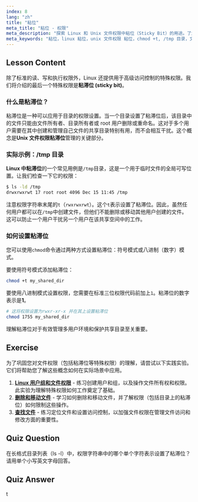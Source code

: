 ```yaml
---
index: 8
lang: "zh"
title: "粘位"
meta_title: "粘位 - 权限"
meta_description: "探索 Linux 和 Unix 文件权限中粘位（Sticky Bit）的用途。了解粘位如何保护 /tmp 等共享目录中的文件，以及如何使用 chmod 设置它。"
meta_keywords: "粘位，linux 粘位，unix 文件权限 粘位，chmod +t, /tmp 目录，文件权限，linux 安全"
---
```


## Lesson Content

除了标准的读、写和执行权限外，Linux 还提供用于高级访问控制的特殊权限。我们将介绍的最后一个特殊权限是**粘滞位 (sticky bit)**。

### 什么是粘滞位？

粘滞位是一种可以应用于目录的权限设置。当一个目录设置了粘滞位后，该目录中的文件只能由文件所有者、目录所有者或 root 用户删除或重命名。这对于多个用户需要在其中创建和管理自己文件的共享目录特别有用，而不会相互干扰。这个概念是**Unix 文件权限粘滞位**管理的关键部分。

### 实际示例：/tmp 目录

**Linux 中粘滞位**的一个常见用例是`/tmp`目录，这是一个用于临时文件的全局可写位置。让我们检查一下它的权限：

```bash
$ ls -ld /tmp
drwxrwxrwt 17 root root 4096 Dec 15 11:45 /tmp
```

注意权限字符串末尾的`t`（`rwxrwxrwt`）。这个`t`表示设置了粘滞位。因此，虽然任何用户都可以在`/tmp`中创建文件，但他们不能删除或移动其他用户创建的文件。这可以防止一个用户干扰另一个用户在该共享空间中的工作。

### 如何设置粘滞位

您可以使用`chmod`命令通过两种方式设置粘滞位：符号模式或八进制（数字）模式。

要使用符号模式添加粘滞位：

```bash
chmod +t my_shared_dir
```

要使用八进制模式设置权限，您需要在标准三位权限代码前加上`1`。粘滞位的数字表示是**1**。

```bash
# 这将权限设置为rwxr-xr-x 并在其上设置粘滞位
chmod 1755 my_shared_dir
```

理解粘滞位对于有效管理多用户环境和保护共享目录至关重要。

## Exercise

为了巩固您对文件权限（包括粘滞位等特殊权限）的理解，请尝试以下实践实验。它们将帮助您了解这些概念如何在实际场景中应用。

1.  **[Linux 用户组和文件权限](https://labex.io/zh/labs/linux-linux-user-group-and-file-permissions-18002)** - 练习创建用户和组，以及操作文件所有权和权限。此实验为理解特殊权限如何工作奠定了基础。
2.  **[删除和移动文件](https://labex.io/zh/labs/linux-delete-and-move-files-7777)** - 学习如何删除和移动文件，并了解权限（包括目录上的粘滞位）如何限制这些操作。
3.  **[查找文件](https://labex.io/zh/labs/linux-find-a-file-17993)** - 练习定位文件和设置访问控制，以加强文件权限在管理文件访问和修改方面的重要性。

## Quiz Question

在长格式目录列表（ls -l）中，权限字符串中的哪个单个字符表示设置了粘滞位？请用单个小写英文字母回答。

## Quiz Answer

t
